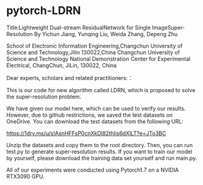 # pytorch-LDRN
Title:Lightweight Dual-stream ResidualNetwork for Single ImageSuper-Resolution
By Yichun Jiang, Yunqing Liu, Weida Zhang, Depeng Zhu

School of Electronic Information Engineering,Changchun University of Science and Technology,Jilin 130022,China
Changchun University of Science and Technology National Demonstration Center for Experimental Electrical, ChangChun, JiLin, 130022, China

Dear experts, scholars and related practitioners:：

This is our code for new algorithm called LDRN, which is proposed to solve the super-resolution problem.

We have given our model here, which can be used to verify our results.
However, due to github restrictions, we saved the test datasets on OneDrive. You can download the test datasets from the following URL: 

https://1drv.ms/u/s!AsnHFFsP0cnXkDl82thlis6dXlLT?e=JTo3BC

Unzip the datasets and copy them to the root directory. Then, you can run  test.py to generate super-resolution results.
If you want to train our model by yourself, please download the training data set yourself and run main.py.

All of our experiments were conducted using Pytorch1.7 on a NVIDIA RTX3090 GPU. 
